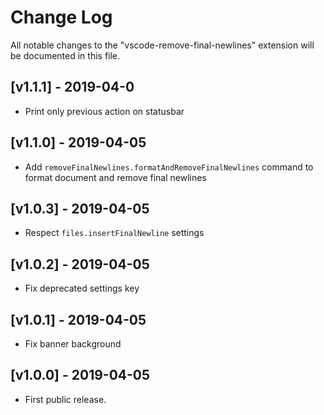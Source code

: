 # Change Log

All notable changes to the "vscode-remove-final-newlines" extension will be documented in this file.

## [v1.1.1] - 2019-04-0

- Print only previous action on statusbar

## [v1.1.0] - 2019-04-05

- Add `removeFinalNewlines.formatAndRemoveFinalNewlines` command to format document and remove final newlines

## [v1.0.3] - 2019-04-05

- Respect `files.insertFinalNewline` settings

## [v1.0.2] - 2019-04-05

- Fix deprecated settings key

## [v1.0.1] - 2019-04-05

- Fix banner background

## [v1.0.0] - 2019-04-05

- First public release.